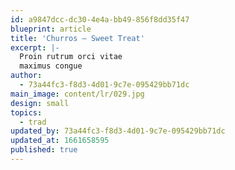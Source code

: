 ```yaml
---
id: a9847dcc-dc30-4e4a-bb49-856f8dd35f47
blueprint: article
title: 'Churros – Sweet Treat'
excerpt: |-
  Proin rutrum orci vitae
  maximus congue
author:
  - 73a44fc3-f8d3-4d01-9c7e-095429bb71dc
main_image: content/lr/029.jpg
design: small
topics:
  - trad
updated_by: 73a44fc3-f8d3-4d01-9c7e-095429bb71dc
updated_at: 1661658595
published: true
---
```


